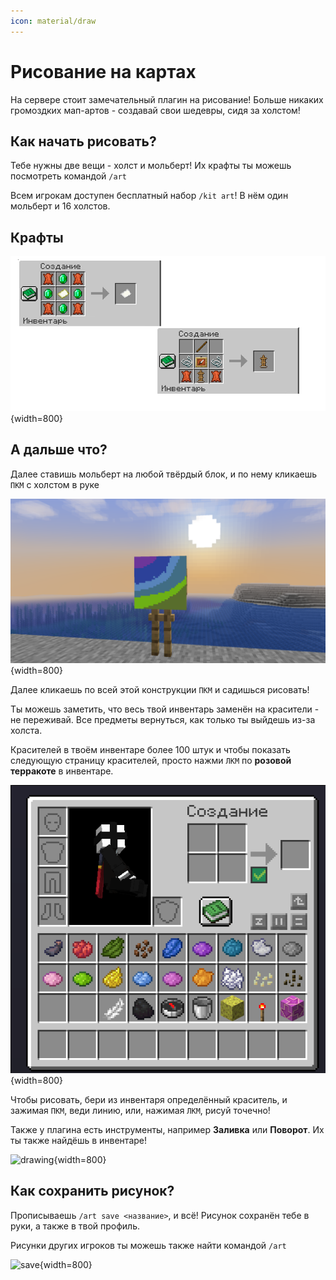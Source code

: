 ```yaml
---
icon: material/draw
---
```


# Рисование на картах

На сервере стоит замечательный плагин на рисование! Больше никаких громоздких мап-артов - создавай свои шедевры, сидя за холстом!

## **Как начать рисовать?**

Тебе нужны две вещи - холст и мольберт! Их крафты ты можешь посмотреть командой `/art`

Всем игрокам доступен бесплатный набор `/kit art`! В нём один мольберт и 16 холстов.

## Крафты

![crafts](../../assets/artmap/crafts.png){width=800}

## А дальше что?

Далее ставишь мольберт на любой твёрдый блок, и по нему кликаешь `ПКМ` с холстом в руке

![molbertplaced](../../assets/artmap/molbert_placed.png){width=800}

Далее кликаешь по всей этой конструкции `ПКМ` и садишься рисовать!

Ты можешь заметить, что весь твой инвентарь заменён на красители - не переживай. Все предметы вернуться, как только ты выйдешь из-за холста. 

Красителей в твоём инвентаре более 100 штук и чтобы показать следующую страницу красителей, просто нажми `ЛКМ` по **розовой терракоте** в инвентаре.

![artmapinventory](../../assets/artmap/artmap_inventory.png){width=800}

Чтобы рисовать, бери из инвентаря определённый краситель, и зажимая `ПКМ`, веди линию, или, нажимая `ЛКМ`, рисуй точечно!

Также у плагина есть инструменты, например **Заливка** или **Поворот**. Их ты также найдёшь в инвентаре!

![drawing](../../assets/artmap/drawing.gif){width=800}

## **Как сохранить рисунок?**

Прописываешь `/art save <название>`, и всё! Рисунок сохранён тебе в руки, а также в твой профиль. 

Рисунки других игроков ты можешь также найти командой `/art`

![save](../../assets/artmap/saving.gif){width=800}
